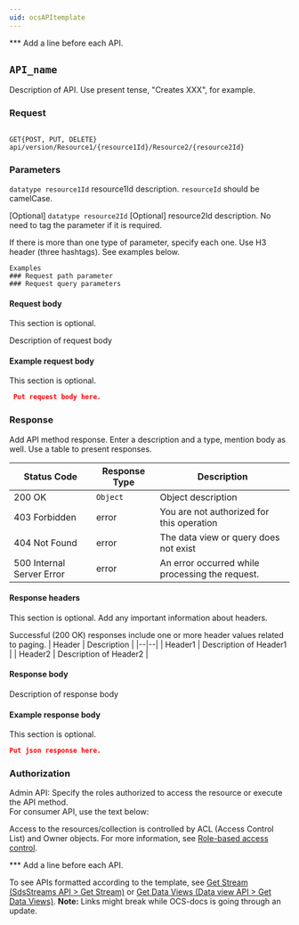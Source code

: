 ```yaml
---
uid: ocsAPItemplate
---
```


*** Add a line before each API.

## `API_name`

Description of API. Use present tense, "Creates XXX", for example.

### Request

```text

GET{POST, PUT, DELETE} api/version/Resource1/{resource1Id}/Resource2/{resource2Id}  

```

### Parameters

`datatype resource1Id`
resource1Id description. `resourceId` should be camelCase.

[Optional] `datatype resource2Id`
[Optional] resource2Id description. No need to tag the parameter if it is required.

If there is more than one type of parameter, specify each one. Use H3 header (three hashtags). See examples below.

```text
Examples
### Request path parameter
### Request query parameters
```

#### Request body

This section is optional.

Description of request body

#### Example request body

This section is optional.

```json
 Put request body here.
```

### Response

Add API method response.  Enter a description and a type, mention body as well. Use a table to present responses.

| Status Code | Response Type | Description |
|--|--|--|
| 200 OK | `Object` | Object description |
| 403 Forbidden | error | You are not authorized for this operation |
| 404 Not Found | error | The data view or query does not exist |
| 500 Internal Server Error | error | An error occurred while processing the request. |

#### Response headers

 This section is optional. Add any important information about headers.

Successful (200 OK) responses include one or more header values related to paging.
| Header | Description |
|--|--|
| Header1 | Description of Header1 |
| Header2 | Description of Header2 |

#### Response body

Description of response body

#### Example response body

This section is optional.

```json
Put json response here.
```

### Authorization

Admin API: Specify the roles authorized to access the resource or execute the API method.  
For consumer API, use the text below:

 Access to the resources/collection is controlled by ACL (Access Control List) and Owner objects.
 For more information, see [Role-based access control](https://ocs-docs.osisoft.com/Content_Portal/Documentation/Access_Control.html).

*** Add a line before each API.

To see APIs formatted according to the template, see [Get Stream (SdsStreams API > Get Stream)](https://ocs-docs.osisoft.com/Content_Portal/Documentation/SequentialDataStore/SDS_Streams.html#get-stream)
or [Get Data Views (Data view API > Get Data Views)](https://ocs-docs.osisoft.com/Content_Portal/Documentation/DataViews/DataViewsAPIOverview/Data_View_API.html#get-data-views).
**Note:** Links might break while OCS-docs is going through an update.
